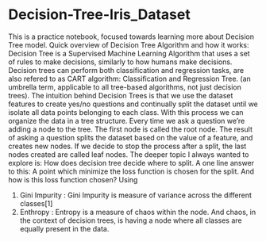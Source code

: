 # Decision-Tree-Iris_Dataset
This is a practice notebook, focused towards learning more about Decision Tree model. 
Quick overview of Decision Tree Algorithm and how it works:
Decision Tree is a Supervised Machine Learning Algorithm that uses a set of rules to make decisions, similarly to how humans make decisions. 
Decision trees can perform both classification and regression tasks, are also refered to as CART algorithm: Classification and Regression Tree. 
(an umbrella term, applicable to all tree-based algorithms, not just decision trees). 
The intuition behind Decision Trees is that we use the dataset features to create yes/no questions and continually split the dataset until we isolate all data points belonging to each class.
With this process we can organize the data in a tree structure.
Every time we ask a question we’re adding a node to the tree. The first node is called the root node.
The result of asking a question splits the dataset based on the value of a feature, and creates new nodes.
If we decide to stop the process after a split, the last nodes created are called leaf nodes.
The deeper topic I always wanted to explore is: How does decision tree decide where to split. 
A one line answer to this: A point which minimize the loss function is chosen for the split. 
And how is this loss function chosen? 
Using 
1. Gini Impurity : Gini Impurity is measure of variance across the different classes[1]
2. Enthropy : Entropy is a measure of chaos within the node. And chaos, in the context of decision trees, is having a node where all classes are equally present in the data.
